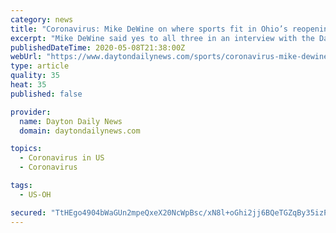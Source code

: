 ```yaml
---
category: news
title: "Coronavirus: Mike DeWine on where sports fit in Ohio’s reopening plans"
excerpt: "Mike DeWine said yes to all three in an interview with the Dayton Daily News on Wednesday, but he added a couple of caveats. There likely would be no fans present, at least at first, and everything is subject to the coronavirus pandemic remaining manageable in the state."
publishedDateTime: 2020-05-08T21:38:00Z
webUrl: "https://www.daytondailynews.com/sports/coronavirus-mike-dewine-where-sports-fit-ohio-reopening-plans/kBatx9Ahsra6Y1ySNGnvoJ/"
type: article
quality: 35
heat: 35
published: false

provider:
  name: Dayton Daily News
  domain: daytondailynews.com

topics:
  - Coronavirus in US
  - Coronavirus

tags:
  - US-OH

secured: "TtHEgo4904bWaGUn2mpeQxeX20NcWpBsc/xN8l+oGhi2jj6BQeTGZqBy35izPeSDWy193N9RGXRerDJ1TfxCWiTBjRVcTwjGdw7/07MOTYQOfaUMfXIizGz++e+xjcQ3uZOmqKMztUHgr8Ro6S8z0yvqKIX2UZ3wZhrGc/79ecr1oL4Uo1PXCWYohYcShLY+CDlElel8th6hUQVZHKX3QSLUJfqaDAwQPwHZkgcbznLkoXGkGXFTJlA7aZGLk+ps0bXeOmz8Vskpp5Sfj0Jdi1wvdVxjBdvhXhWdD3b5KE4EHaVZhxQQADUxinV3cJRjVXPAAaSc/s9wD0wurPNb8Cu5FLX8UcMug93+AaG6UBmWstjBBiEDqr5Sf9u27D2dbhKL/mvBZkC+GExUCKsenYt4Fv7/LdcmlyFQ29vR2cenvBzZmyfwQr3QYsp6JxIWSqfkE88stBdN5vrJpw1set5YJIxk82iD/O+TrzFAJag=;UKXxpKjiLjqD1fS3e8Gw9Q=="
---
```


